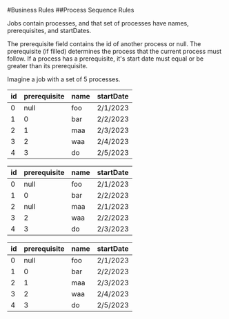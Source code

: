 #Business Rules
##Process Sequence Rules

Jobs contain processes, and that set of processes have names, prerequisites, and startDates.

The prerequisite field contains the id of another process or null. The prerequisite (if filled) determines the process that the current process must follow. If a process has a prerequisite, it's start date must equal or be greater than its prerequisite.

Imagine a job with a set of 5 processes.

| id  | prerequisite | name | startDate |
| --- | ------------ | ---- | --------- |
| 0   | null         | foo  | 2/1/2023  |
| 1   | 0            | bar  | 2/2/2023  |
| 2   | 1            | maa  | 2/3/2023  |
| 3   | 2            | waa  | 2/4/2023  |
| 4   | 3            | do   | 2/5/2023  |

| id  | prerequisite | name | startDate |
| --- | ------------ | ---- | --------- |
| 0   | null         | foo  | 2/1/2023  |
| 1   | 0            | bar  | 2/2/2023  |
| 2   | null         | maa  | 2/1/2023  |
| 3   | 2            | waa  | 2/2/2023  |
| 4   | 3            | do   | 2/3/2023  |

| id  | prerequisite | name | startDate |
| --- | ------------ | ---- | --------- |
| 0   | null         | foo  | 2/1/2023  |
| 1   | 0            | bar  | 2/2/2023  |
| 2   | 1            | maa  | 2/3/2023  |
| 3   | 2            | waa  | 2/4/2023  |
| 4   | 3            | do   | 2/5/2023  |
